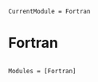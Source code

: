 ```@meta
CurrentModule = Fortran
```

# Fortran

```@index
```

```@autodocs
Modules = [Fortran]
```
